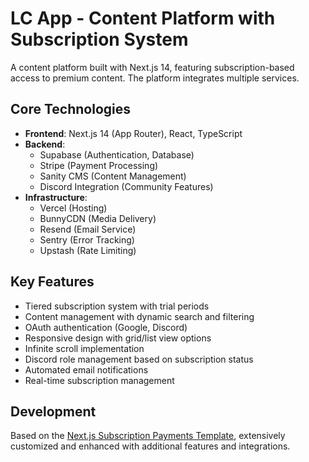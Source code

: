 # LC App - Content Platform with Subscription System

A content platform built with Next.js 14, featuring subscription-based access to premium content. The platform integrates multiple services.

## Core Technologies

- **Frontend**: Next.js 14 (App Router), React, TypeScript
- **Backend**:
  - Supabase (Authentication, Database)
  - Stripe (Payment Processing)
  - Sanity CMS (Content Management)
  - Discord Integration (Community Features)
- **Infrastructure**:
  - Vercel (Hosting)
  - BunnyCDN (Media Delivery)
  - Resend (Email Service)
  - Sentry (Error Tracking)
  - Upstash (Rate Limiting)

## Key Features

- Tiered subscription system with trial periods
- Content management with dynamic search and filtering
- OAuth authentication (Google, Discord)
- Responsive design with grid/list view options
- Infinite scroll implementation
- Discord role management based on subscription status
- Automated email notifications
- Real-time subscription management

## Development

Based on the [Next.js Subscription Payments Template](https://github.com/vercel/nextjs-subscription-payments), extensively customized and enhanced with additional features and integrations.
